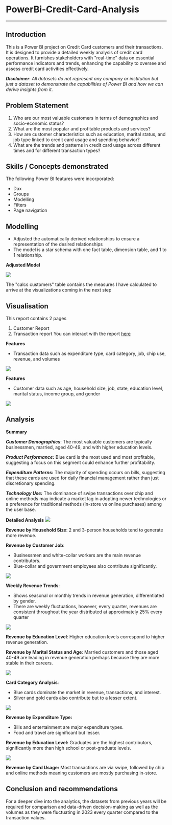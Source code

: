 # PowerBi-Credit-Card-Analysis
---
## Introduction
This is a Power BI project on Credit Card customers and their transactions. It is designed to provide a detailed weekly analysis of credit card operations. It furnishes stakeholders with "real-time" data on essential performance indicators and trends, enhancing the capability to oversee and assess credit card activities effectively.

**_Disclaimer_**: _All datasets do not represent any company or institution but just a dataset to demonstrate the capabilities of Power BI and how we can derive insights from it_.

## Problem Statement
1. Who are our most valuable customers in terms of demographics and socio-economic status?
2. What are the most popular and profitable products and services?
3. How are customer characteristics such as education, marital status, and job type linked to credit card usage and spending behavior?
4. What are the trends and patterns in credit card usage across different times and for different transaction types?

## Skills / Concepts demonstrated
The following Power BI features were incorporated: 
- Dax
- Groups
- Modelling
- Filters
- Page navigation

## Modelling
- Adjusted the automatically derived relationships to ensure a representation of the desired relationships
- The model is a star schema with one fact table, dimension table, and 1 to 1 relationship.

**Adjusted Model**

![](Model.PNG)

The "calcs customers" table contains the measures I have calculated to arrive at the visualizations coming in the next step

## Visualisation

This report contains 2 pages
1. Customer Report
2. Transaction report
You can interact with the report [here](https://app.powerbi.com/groups/me/reports/2982d8c7-ca63-43ba-a145-ce89ec25e135?ctid=d61ecb3b-38b1-42d5-82c4-efb2838b925c&pbi_source=linkShare) 

**Features**
- Transaction data such as expenditure type, card category, job, chip use, revenue, and volumes
  
![](Transaction_d.PNG)

**Features**
- Customer data such as age, household size, job, state, education level, marital status, income group, and gender

![](Customer_D.PNG)

## Analysis
**Summary**

**_Customer Demographics_**: The most valuable customers are typically businessmen, married, aged 40-49, and with higher education levels.

**_Product Performance:_** Blue card is the most used and most profitable, suggesting a focus on this segment could enhance further profitability.

**_Expenditure Patterns:_** The majority of spending occurs on bills, suggesting that these cards are used for daily financial management rather than just discretionary spending.

**_Technology Use:_** The dominance of swipe transactions over chip and online methods may indicate a market lag in adopting newer technologies or a preference for traditional methods (in-store vs online purchases) among the user base.

**Detailed Analysis**
![](house_size.PNG)

**Revenue by Household Size**: 2 and 3-person households tend to generate more revenue.

**Revenue by Customer Job**:
- Businessmen and white-collar workers are the main revenue contributors.
- Blue-collar and government employees also contribute significantly.

![](val_&_vol.PNG)

**Weekly Revenue Trends**: 
- Shows seasonal or monthly trends in revenue generation, differentiated by gender.
- There are weekly fluctuations, however, every quarter, revenues are consistent throughout the year distributed at approximately 25% every quarter

![](educ_level.PNG)

**Revenue by Education Level**: Higher education levels correspond to higher revenue generation.

**Revenue by Marital Status and Age**: Married customers and those aged 40-49 are leading in revenue generation perhaps because they are more stable in their careers.

![](Card_category.PNG)

**Card Category Analysis**:
- Blue cards dominate the market in revenue, transactions, and interest.
- Silver and gold cards also contribute but to a lesser extent.

![](Expense_type.PNG)

**Revenue by Expenditure Type:**
- Bills and entertainment are major expenditure types.
- Food and travel are significant but lesser.

**Revenue by Education Level:** Graduates are the highest contributors, significantly more than high school or post-graduate levels.

![](use_chip.PNG)

**Revenue by Card Usage:**
Most transactions are via swipe, followed by chip and online methods meaning customers are mostly purchasing in-store.

## Conclusion and recommendations

For a deeper dive into the analytics, the datasets from previous years will be required for comparison and data-driven decision-making as well as the volumes as they were fluctuating in 2023 every quarter compared to the transaction values. 
